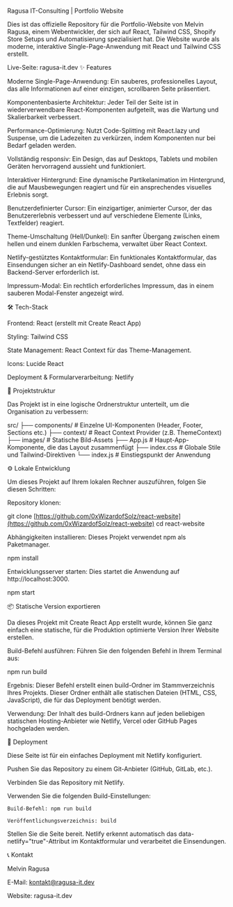 Ragusa IT-Consulting | Portfolio Website

Dies ist das offizielle Repository für die Portfolio-Website von Melvin Ragusa, einem Webentwickler, der sich auf React, Tailwind CSS, Shopify Store Setups und Automatisierung spezialisiert hat. Die Website wurde als moderne, interaktive Single-Page-Anwendung mit React und Tailwind CSS erstellt.

Live-Seite: ragusa-it.dev
✨ Features

Moderne Single-Page-Anwendung: Ein sauberes, professionelles Layout, das alle Informationen auf einer einzigen, scrollbaren Seite präsentiert.

Komponentenbasierte Architektur: Jeder Teil der Seite ist in wiederverwendbare React-Komponenten aufgeteilt, was die Wartung und Skalierbarkeit verbessert.

Performance-Optimierung: Nutzt Code-Splitting mit React.lazy und Suspense, um die Ladezeiten zu verkürzen, indem Komponenten nur bei Bedarf geladen werden.

Vollständig responsiv: Ein Design, das auf Desktops, Tablets und mobilen Geräten hervorragend aussieht und funktioniert.

Interaktiver Hintergrund: Eine dynamische Partikelanimation im Hintergrund, die auf Mausbewegungen reagiert und für ein ansprechendes visuelles Erlebnis sorgt.

Benutzerdefinierter Cursor: Ein einzigartiger, animierter Cursor, der das Benutzererlebnis verbessert und auf verschiedene Elemente (Links, Textfelder) reagiert.

Theme-Umschaltung (Hell/Dunkel): Ein sanfter Übergang zwischen einem hellen und einem dunklen Farbschema, verwaltet über React Context.

Netlify-gestütztes Kontaktformular: Ein funktionales Kontaktformular, das Einsendungen sicher an ein Netlify-Dashboard sendet, ohne dass ein Backend-Server erforderlich ist.

Impressum-Modal: Ein rechtlich erforderliches Impressum, das in einem sauberen Modal-Fenster angezeigt wird.

🛠️ Tech-Stack

Frontend: React (erstellt mit Create React App)

Styling: Tailwind CSS

State Management: React Context für das Theme-Management.

Icons: Lucide React

Deployment & Formularverarbeitung: Netlify

📂 Projektstruktur

Das Projekt ist in eine logische Ordnerstruktur unterteilt, um die Organisation zu verbessern:

src/
├── components/      # Einzelne UI-Komponenten (Header, Footer, Sections etc.)
├── context/         # React Context Provider (z.B. ThemeContext)
├── images/          # Statische Bild-Assets
├── App.js           # Haupt-App-Komponente, die das Layout zusammenfügt
├── index.css        # Globale Stile und Tailwind-Direktiven
└── index.js         # Einstiegspunkt der Anwendung

⚙️ Lokale Entwicklung

Um dieses Projekt auf Ihrem lokalen Rechner auszuführen, folgen Sie diesen Schritten:

Repository klonen:

git clone [https://github.com/0xWizardofSolz/react-website](https://github.com/0xWizardofSolz/react-website)
cd react-website

Abhängigkeiten installieren:
Dieses Projekt verwendet npm als Paketmanager.

npm install

Entwicklungsserver starten:
Dies startet die Anwendung auf http://localhost:3000.

npm start

📦 Statische Version exportieren

Da dieses Projekt mit Create React App erstellt wurde, können Sie ganz einfach eine statische, für die Produktion optimierte Version Ihrer Website erstellen.

Build-Befehl ausführen:
Führen Sie den folgenden Befehl in Ihrem Terminal aus:

npm run build

Ergebnis:
Dieser Befehl erstellt einen build-Ordner im Stammverzeichnis Ihres Projekts. Dieser Ordner enthält alle statischen Dateien (HTML, CSS, JavaScript), die für das Deployment benötigt werden.

Verwendung:
Der Inhalt des build-Ordners kann auf jeden beliebigen statischen Hosting-Anbieter wie Netlify, Vercel oder GitHub Pages hochgeladen werden.

🚀 Deployment

Diese Seite ist für ein einfaches Deployment mit Netlify konfiguriert.

Pushen Sie das Repository zu einem Git-Anbieter (GitHub, GitLab, etc.).

Verbinden Sie das Repository mit Netlify.

Verwenden Sie die folgenden Build-Einstellungen:

    Build-Befehl: npm run build

    Veröffentlichungsverzeichnis: build

Stellen Sie die Seite bereit. Netlify erkennt automatisch das data-netlify="true"-Attribut im Kontaktformular und verarbeitet die Einsendungen.

📞 Kontakt

Melvin Ragusa

E-Mail: kontakt@ragusa-it.dev

Website: ragusa-it.dev

